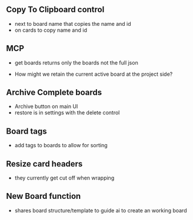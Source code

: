 ## Copy To Clipboard control 
- next to board name that copies the name and id
- on cards to copy name and id

## MCP 
- get boards returns only the boards not the full json

- How might we retain the current active board at the project side? 


## Archive Complete boards
- Archive button on main UI 
- restore is in settings with the delete control

## Board tags
- add tags to boards to allow for sorting 


## Resize card headers
- they currently get cut off when wrapping

## New Board function
- shares board structure/template to guide ai to create an working board